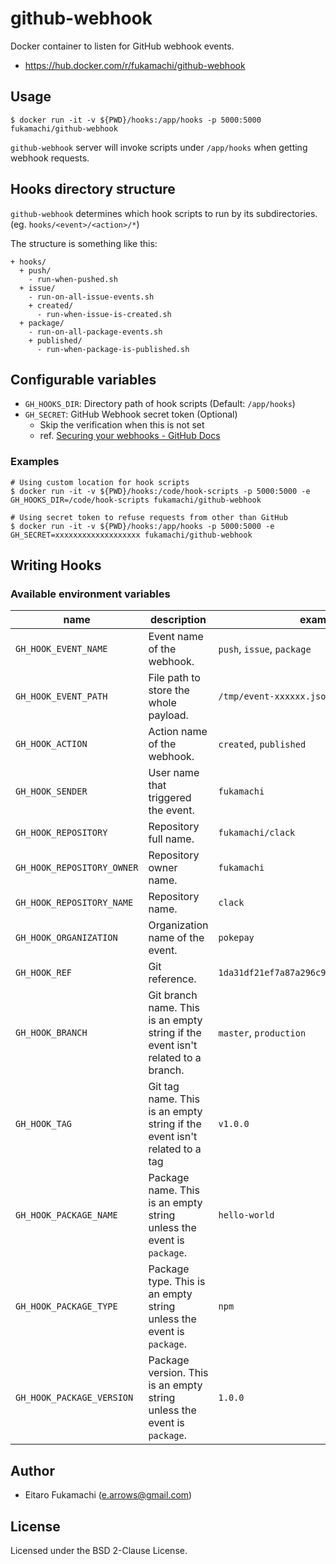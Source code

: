 # github-webhook

Docker container to listen for GitHub webhook events.

* https://hub.docker.com/r/fukamachi/github-webhook

## Usage

```shell
$ docker run -it -v ${PWD}/hooks:/app/hooks -p 5000:5000 fukamachi/github-webhook
```

`github-webhook` server will invoke scripts under `/app/hooks` when getting webhook requests.

## Hooks directory structure

`github-webhook` determines which hook scripts to run by its subdirectories. (eg. `hooks/<event>/<action>/*`)

The structure is something like this:
```
+ hooks/
  + push/
    - run-when-pushed.sh
  + issue/
    - run-on-all-issue-events.sh
    + created/
      - run-when-issue-is-created.sh
  + package/
    - run-on-all-package-events.sh
    + published/
      - run-when-package-is-published.sh
```

## Configurable variables

* `GH_HOOKS_DIR`: Directory path of hook scripts (Default: `/app/hooks`)
* `GH_SECRET`: GitHub Webhook secret token (Optional)
  * Skip the verification when this is not set
  * ref. [Securing your webhooks - GitHub Docs](https://docs.github.com/ja/free-pro-team@latest/developers/webhooks-and-events/securing-your-webhooks)

### Examples

```shell
# Using custom location for hook scripts
$ docker run -it -v ${PWD}/hooks:/code/hook-scripts -p 5000:5000 -e GH_HOOKS_DIR=/code/hook-scripts fukamachi/github-webhook

# Using secret token to refuse requests from other than GitHub
$ docker run -it -v ${PWD}/hooks:/app/hooks -p 5000:5000 -e GH_SECRET=xxxxxxxxxxxxxxxxxxx fukamachi/github-webhook
```

## Writing Hooks

### Available environment variables

| name                     | description                | example                   |
|--------------------------|----------------------------           |---------------------------|
| `GH_HOOK_EVENT_NAME`       | Event name of the webhook. | `push`, `issue`, `package`      |
| `GH_HOOK_EVENT_PATH`       | File path to store the whole payload. | `/tmp/event-xxxxxx.json` |
| `GH_HOOK_ACTION`           | Action name of the webhook. | `created`, `published` |
| `GH_HOOK_SENDER`           | User name that triggered the event. | `fukamachi` |
| `GH_HOOK_REPOSITORY`       | Repository full name. | `fukamachi/clack` |
| `GH_HOOK_REPOSITORY_OWNER` | Repository owner name. | `fukamachi` |
| `GH_HOOK_REPOSITORY_NAME`  | Repository name. | `clack` |
| `GH_HOOK_ORGANIZATION`     | Organization name of the event. | `pokepay` |
| `GH_HOOK_REF`              | Git reference. | `1da31df21ef7a87a296c954f59a9154b99f4f21f` |
| `GH_HOOK_BRANCH`           | Git branch name. This is an empty string if the event isn't related to a branch. | `master`, `production` |
| `GH_HOOK_TAG`              | Git tag name. This is an empty string if the event isn't related to a tag | `v1.0.0` |
| `GH_HOOK_PACKAGE_NAME`     | Package name. This is an empty string unless the event is `package`. | `hello-world` |
| `GH_HOOK_PACKAGE_TYPE`     | Package type. This is an empty string unless the event is `package`. | `npm` |
| `GH_HOOK_PACKAGE_VERSION`  | Package version. This is an empty string unless the event is `package`. | `1.0.0` |

## Author

* Eitaro Fukamachi (e.arrows@gmail.com)

## License

Licensed under the BSD 2-Clause License.
